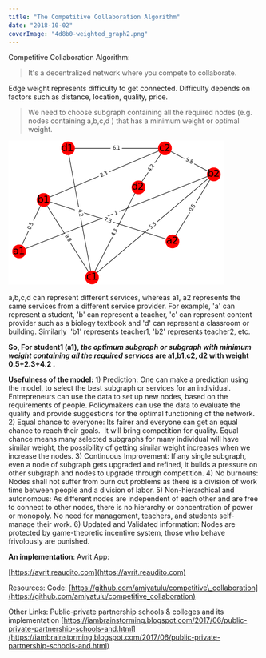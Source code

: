 ```yaml
---
title: "The Competitive Collaboration Algorithm"
date: "2018-10-02"
coverImage: "4d8b0-weighted_graph2.png"
---
```


Competitive Collaboration Algorithm:

> It's a decentralized network where you compete to collaborate.

Edge weight represents difficulty to get connected. Difficulty depends on factors such as distance, location, quality, price.

> We need to choose subgraph containing all the required nodes (e.g. nodes containing a,b,c,d ) that has a minimum weight or optimal weight.

[![](images/4d8b0-weighted_graph2.png)](http://iambrainstorming.files.wordpress.com/2018/10/4d8b0-weighted_graph2.png)

a,b,c,d can represent different services, whereas a1, a2 represents the same services from a different service provider. For example, 'a' can represent a student, 'b' can represent a teacher, 'c' can represent content provider such as a biology textbook and 'd' can represent a classroom or building. Similarly  'b1' represents teacher1, 'b2' represents teacher2, etc.

**So, For student1 (a1), _the optimum subgraph or subgraph with minimum weight containing all the required services_ are a1,b1,c2, d2 with weight 0.5+2.3+4.2 .**

**Usefulness of the model:** 1) Prediction: One can make a prediction using the model, to select the best subgraph or services for an individual. Entrepreneurs can use the data to set up new nodes, based on the requirements of people. Policymakers can use the data to evaluate the quality and provide suggestions for the optimal functioning of the network. 2) Equal chance to everyone: Its fairer and everyone can get an equal chance to reach their goals.  It will bring competition for quality. Equal chance means many selected subgraphs for many individual will have similar weight, the possibility of getting similar weight increases when we increase the nodes. 3) Continuous Improvement: If any single subgraph, even a node of subgraph gets upgraded and refined, it builds a pressure on other subgraph and nodes to upgrade through competition. 4) No burnouts: Nodes shall not suffer from burn out problems as there is a division of work time between people and a division of labor. 5) Non-hierarchical and autonomous: As different nodes are independent of each other and are free to connect to other nodes, there is no hierarchy or concentration of power or monopoly. No need for management, teachers, and students self-manage their work. 6) Updated and Validated information: Nodes are protected by game-theoretic incentive system, those who behave frivolously are punished.

**An implementation**: Avrit App:

[https://avrit.reaudito.com](https://avrit.reaudito.com)

Resources: Code: [https://github.com/amiyatulu/competitive\_collaboration](https://github.com/amiyatulu/competitive_collaboration)

Other Links: Public-private partnership schools & colleges and its implementation [https://iambrainstorming.blogspot.com/2017/06/public-private-partnership-schools-and.html](https://iambrainstorming.blogspot.com/2017/06/public-private-partnership-schools-and.html)
